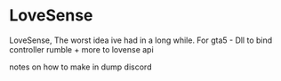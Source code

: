 # LoveSense
LoveSense, The worst idea ive had in a long while. For gta5 -  Dll to bind controller rumble + more to lovense api 


notes on how to make in dump discord


